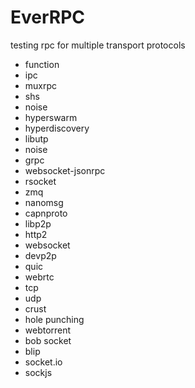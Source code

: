 # EverRPC

testing rpc for multiple transport protocols

 * function
 * ipc
 * muxrpc
 * shs
 * noise
 * hyperswarm
 * hyperdiscovery
 * libutp
 * noise
 * grpc
 * websocket-jsonrpc
 * rsocket
 * zmq
 * nanomsg
 * capnproto
 * libp2p
 * http2
 * websocket
 * devp2p
 * quic
 * webrtc
 * tcp
 * udp
 * crust
 * hole punching
 * webtorrent
 * bob socket
 * blip
 * socket.io
 * sockjs
